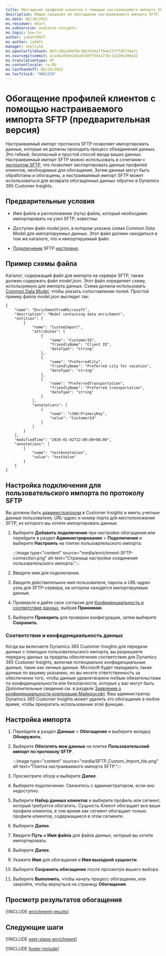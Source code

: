 ```yaml
---
title: Обогащение профилей клиентов с помощью настраиваемого импорта SFTP (предварительная версия)
description: Общие сведения об обогащении настраиваемого импорта SFTP.
ms.date: 06/10/2022
ms.reviewer: mhart
ms.subservice: audience-insights
ms.topic: how-to
author: jodahlMSFT
ms.author: jodahl
manager: shellyha
ms.openlocfilehash: 88fc366ab9478c3b67034af794e237ff4573da7c
ms.sourcegitcommit: dca46afb9e23ba87a0ff59a1776c1d139e209a32
ms.translationtype: HT
ms.contentlocale: ru-RU
ms.lasthandoff: 06/29/2022
ms.locfileid: "9081339"
---
```

# <a name="enrich-customer-profiles-with-sftp-custom-import-preview"></a>Обогащение профилей клиентов с помощью настраиваемого импорта SFTP (предварительная версия)

Настраиваемый импорт протокола SFTP позволяет импортировать данные, которые не должны проходить процесс объединения данных. Это гибкий, безопасный и простой способ ввода ваших данных. Настраиваемый импорт SFTP можно использовать в сочетании с [экспортом SFTP](export-sftp.md), что позволяет экспортировать данные профилей клиентов, необходимые для обогащения. Затем данные могут быть обработаны и обогащены, а настраиваемый импорт SFTP может использоваться для возврата обогащенных данных обратно в Dynamics 365 Customer Insights.

## <a name="prerequisites"></a>Предварительные условия

- Имя файла и расположение (путь) файла, который необходимо импортировать на узел SFTP, известны.

- Доступен файл *model.json*, в котором указана схема Common Data Model для импортируемых данных. Этот файл должен находиться в том же каталоге, что и импортируемый файл.

- [Подключение](connections.md) SFTP [настроено](#configure-the-connection-for-sftp-custom-import).

## <a name="file-schema-example"></a>Пример схемы файла

Каталог, содержащий файл для импорта на сервере SFTP, также должен содержать файл *model.json*. Этот файл определяет схему, используемую для импорта данных. Схема должна использовать [Common Data Model](/common-data-model/), чтобы указать сопоставление полей. Простой пример файла model.json выглядит так:

```
{
    "name": "EnrichmentFromMicrosoft",
    "description": "Model containing data enrichment",
    "entities": [
        {
            "name": "CustomImport",
            "attributes": [
                {
                    "name": "CustomerId",
                    "friendlyName": "Client ID",
                    "dataType": "string"
                },
                {
                    "name": "PreferredCity",
                    "friendlyName": "Preferred city for vacation",
                    "dataType": "string"
                },
                {
                    "name": "PreferredTransportation",
                    "friendlyName": "Preferred transportation",
                    "dataType": "string"
                }
            ],
            "annotations": [
                {
                    "name": "c360:PrimaryKey",
                    "value": "CustomerId"
                }
            ]
        }
    ],
    "modifiedTime": "2020-01-02T12:00:00+08:00",
    "annotations": [
        {
            "name": "testAnnotation",
            "value": "testValue"
        }
    ]
}
```

## <a name="configure-the-connection-for-sftp-custom-import"></a>Настройка подключения для пользовательского импорта по протоколу SFTP

Вы должны быть [администратором](permissions.md#admin) в Customer Insights и иметь учетные данные пользователя, URL-адрес и номер порта для местоположения SFTP, из которого вы хотите импортировать данные.

1. Выберите **Добавить подключение** при настройке обогащения или перейдите в раздел **Администрирование** > **Подключения** и выберите **Настроить** на плитке пользовательского импорта.

   :::image type="content" source="media/enrichment-SFTP-connection.png" alt-text="Страница настройки соединения пользовательского импорта.":::

1. Введите имя для подключения.

1. Введите действительное имя пользователя, пароль и URL-адрес узла для SFTP-сервера, на котором находятся импортируемые данные.

1. Проверьте и дайте свое согласие для [Конфиденциальность и соответствие данных](#data-privacy-and-compliance), выбрав **Принимаю**.

1. Выберите **Проверить** для проверки конфигурации, затем выберите **Сохранить**.

### <a name="data-privacy-and-compliance"></a>Соответствие и конфиденциальность данных

Когда вы включаете Dynamics 365 Customer Insights для передачи данных с помощью пользовательского импорта, вы разрешаете передачу данных за пределы обеспечения соответствия для Dynamics 365 Customer Insights, включая потенциально конфиденциальные данные, такие как личные данные. Microsoft будет передавать такие данные по вашему указанию, но вы несете ответственность за обеспечение того, чтобы данные удовлетворяли любым обязательствам по конфиденциальности или безопасности, которые у вас могут быть. Дополнительные сведения см. в разделе [Заявление о конфиденциальности корпорации Майкрософт](https://go.microsoft.com/fwlink/?linkid=396732).
Ваш администратор Dynamics 365 Customer Insights может удалить это обогащение в любое время, чтобы прекратить использование этой функции.

## <a name="configure-the-import"></a>Настройка импорта

1. Перейдите в раздел **Данные** > **Обогащение** и выберите вкладку **Обнаружить**.

1. Выберите **Обогатить мои данные** на плитке **Пользовательский импорт по протоколу SFTP**.

   :::image type="content" source="media/SFTP_Custom_Import_tile.png" alt-text="Плитка настраиваемого импорта SFTP.":::

1. Просмотрите обзор и выберите **Далее**.

1. Выберите подключение. Свяжитесь с администратором, если оно недоступно.

1. Выберите **Набор данных клиентов** и выберите профиль или сегмент, который требуется обогатить. Сущность *Клиент* обогащает все ваши профили клиентов, в том время как сегмент обогащает только профили клиентов, содержащиеся в этом сегменте.

1. Выберите **Далее**.

1. Введите **Путь** и **Имя файла** для файла данных, который вы хотите импортировать.

1. Выберите **Далее**.

1. Укажите **Имя** для обогащения и **Имя выходной сущности**.

1. Выберите **Сохранить обогащение** после просмотра вашего выбора.

1. Выберите **Выполнить**, чтобы начать процесс обогащения, или закройте, чтобы вернуться на страницу **Обогащения**.

## <a name="view-enrichment-results"></a>Просмотр результатов обогащения

[!INCLUDE [enrichment-results](includes/enrichment-results.md)]

## <a name="next-steps"></a>Следующие шаги

[!INCLUDE [next-steps-enrichment](includes/next-steps-enrichment.md)]

[!INCLUDE [footer-include](includes/footer-banner.md)]
